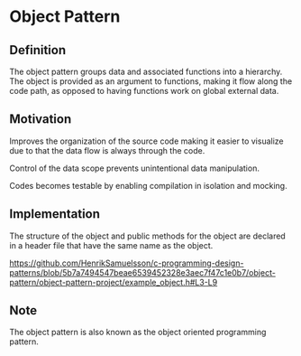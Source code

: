 # Object Pattern

## Definition

The object pattern groups data and associated functions into a hierarchy. The object is provided as an argument to functions, making it flow along the code path, as opposed to having functions work on global external data.

## Motivation

Improves the organization of the source code making it easier to visualize due to that the data flow is always through the code.

Control of the data scope prevents unintentional data manipulation.

Codes becomes testable by enabling compilation in isolation and mocking.

## Implementation

The structure of the object and public methods for the object are declared in a header file that have the same name as the object.

<https://github.com/HenrikSamuelsson/c-programming-design-patterns/blob/5b7a7494547beae6539452328e3aec7f47c1e0b7/object-pattern/object-pattern-project/example_object.h#L3-L9>

## Note

The object pattern is also known as the object oriented programming pattern.
